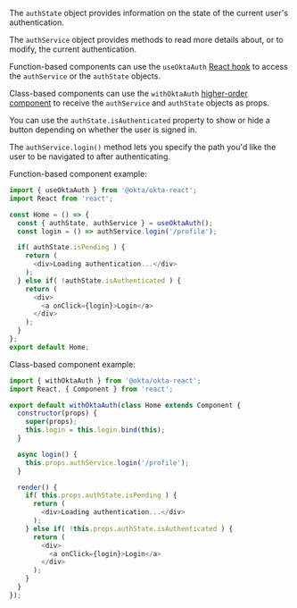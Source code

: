 The `authState` object provides information on the state of the current user's authentication.  

The `authService` object provides methods to read more details about, or to modify, the current authentication.

Function-based components can use the `useOktaAuth` [React hook](https://reactjs.org/docs/hooks-intro.html) to access the `authService` or the `authState` objects.

Class-based components can use the `withOktaAuth` [higher-order component](https://reactjs.org/docs/higher-order-components.html) to receive the `authService` and `authState` objects as props.

You can use the `authState.isAuthenticated` property to show or hide a button depending on whether the user is signed in.

The `authService.login()` method lets you specify the path you'd like the user to be navigated to after authenticating.

Function-based component example:

```javascript
import { useOktaAuth } from '@okta/okta-react';
import React from 'react';

const Home = () => { 
  const { authState, authService } = useOktaAuth();
  const login = () => authService.login('/profile');

  if( authState.isPending ) { 
    return (
      <div>Loading authentication...</div>
    );
  } else if( !authState.isAuthenticated ) { 
    return (
      <div>
        <a onClick={login}>Login</a>
      </div>
    );
  }
};
export default Home;
```

Class-based component example: 

```javascript
import { withOktaAuth } from '@okta/okta-react';
import React, { Component } from 'react';

export default withOktaAuth(class Home extends Component {
  constructor(props) {
    super(props);
    this.login = this.login.bind(this);
  }

  async login() {
    this.props.authService.login('/profile');
  }

  render() {
    if( this.props.authState.isPending ) { 
      return (
        <div>Loading authentication...</div>
      );
    } else if( !this.props.authState.isAuthenticated ) { 
      return (
        <div>
          <a onClick={login}>Login</a>
        </div>
      );
    }
  }
});
```
